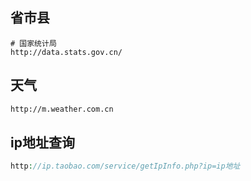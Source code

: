 ## 省市县

```shell
# 国家统计局
http://data.stats.gov.cn/
```

## 天气

```html
http://m.weather.com.cn
```

## ip地址查询

```php
http://ip.taobao.com/service/getIpInfo.php?ip=ip地址
```



